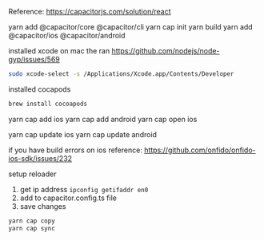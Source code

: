 Reference: https://capacitorjs.com/solution/react


yarn add @capacitor/core @capacitor/cli
yarn cap init
yarn build
yarn add @capacitor/ios @capacitor/android

installed xcode on mac the ran
https://github.com/nodejs/node-gyp/issues/569
```bash
sudo xcode-select -s /Applications/Xcode.app/Contents/Developer
```
installed cocapods
```bash
brew install cocoapods
```

yarn cap add ios
yarn cap add android
yarn cap open ios


yarn cap update ios 
yarn cap update android 

if you have build errors on ios reference: https://github.com/onfido/onfido-ios-sdk/issues/232


setup reloader
1. get ip address `ipconfig getifaddr en0`
2. add to capacitor.config.ts file
3. save changes
```bash
yarn cap copy
yarn cap sync
```